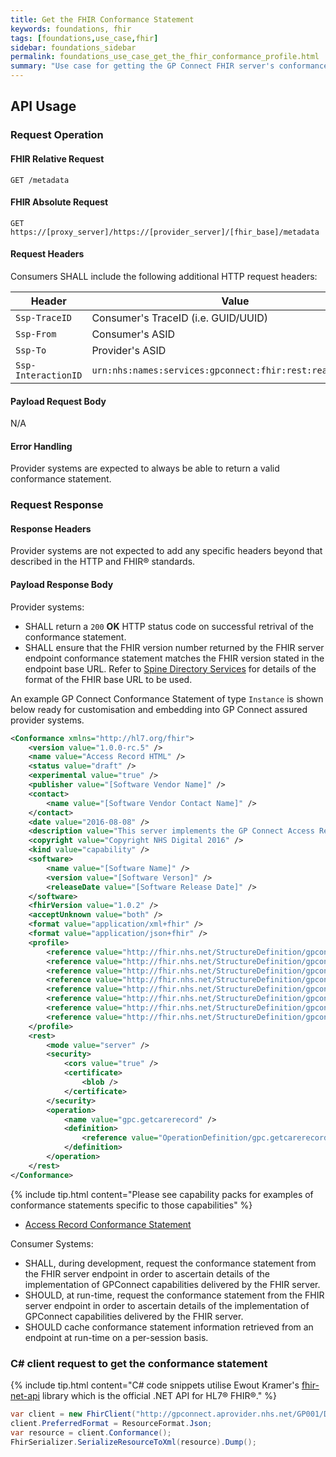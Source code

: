 ```yaml
---
title: Get the FHIR Conformance Statement
keywords: foundations, fhir
tags: [foundations,use_case,fhir]
sidebar: foundations_sidebar
permalink: foundations_use_case_get_the_fhir_conformance_profile.html
summary: "Use case for getting the GP Connect FHIR server's conformance statement."
---
```


## API Usage ##

### Request Operation ###

#### FHIR Relative Request ####

```http
GET /metadata
```

#### FHIR Absolute Request ####

```http
GET https://[proxy_server]/https://[provider_server]/[fhir_base]/metadata
```

#### Request Headers ####

Consumers SHALL include the following additional HTTP request headers:

| Header               | Value |
|----------------------|-------|
| `Ssp-TraceID`        | Consumer's TraceID (i.e. GUID/UUID) |
| `Ssp-From`           | Consumer's ASID |
| `Ssp-To`             | Provider's ASID |
| `Ssp-InteractionID`  | `urn:nhs:names:services:gpconnect:fhir:rest:read:metadata`|

#### Payload Request Body ####

N/A

#### Error Handling ####

Provider systems are expected to always be able to return a valid conformance statement.

### Request Response ###

#### Response Headers ####

Provider systems are not expected to add any specific headers beyond that described in the HTTP and FHIR&reg; standards.

#### Payload Response Body ####

Provider systems:

- SHALL return a `200` **OK** HTTP status code on successful retrival of the conformance statement.
- SHALL ensure that the FHIR version number returned by the FHIR server endpoint conformance statement matches the FHIR version stated in the endpoint base URL. Refer to [Spine Directory Services](integration_spine_directory_service.html) for details of the format of the FHIR base URL to be used. 

An example GP Connect Conformance Statement of type `Instance` is shown below ready for customisation and embedding into GP Connect assured provider systems.

```xml
<Conformance xmlns="http://hl7.org/fhir">
	<version value="1.0.0-rc.5" />
	<name value="Access Record HTML" />
	<status value="draft" />
	<experimental value="true" />
	<publisher value="[Software Vendor Name]" />
	<contact>
		<name value="[Software Vendor Contact Name]" />
	</contact>
	<date value="2016-08-08" />
	<description value="This server implements the GP Connect Access Record HTML FHIR APIs" />
	<copyright value="Copyright NHS Digital 2016" />
	<kind value="capability" />
	<software>
		<name value="[Software Name]" />
		<version value="[Software Verson]" />
		<releaseDate value="[Software Release Date]" />
	</software>
	<fhirVersion value="1.0.2" />
	<acceptUnknown value="both" />
	<format value="application/xml+fhir" />
	<format value="application/json+fhir" />
 	<profile>
 		<reference value="http://fhir.nhs.net/StructureDefinition/gpconnect-patient-1"/>
		<reference value="http://fhir.nhs.net/StructureDefinition/gpconnect-operationoutcome-1"/>
		<reference value="http://fhir.nhs.net/StructureDefinition/gpconnect-practitioner-1"/>
		<reference value="http://fhir.nhs.net/StructureDefinition/gpconnect-location-1"/>
		<reference value="http://fhir.nhs.net/StructureDefinition/gpconnect-organization-1"/>
		<reference value="http://fhir.nhs.net/StructureDefinition/gpconnect-device-1"/>
		<reference value="http://fhir.nhs.net/StructureDefinition/gpconnect-searchset-bundle-1"/>
		<reference value="http://fhir.nhs.net/StructureDefinition/gpconnect-carerecord-composition-1"/>
	</profile>
	<rest>
		<mode value="server" />
		<security>
			<cors value="true" />
			<certificate>
				<blob />
			</certificate>
		</security>
		<operation>
			<name value="gpc.getcarerecord" />
			<definition>
				<reference value="OperationDefinition/gpc.getcarerecord" />
			</definition>
		</operation>
	</rest>
</Conformance>
```

{% include tip.html content="Please see capability packs for examples of conformance statements specific to those capabilities" %}
- [Access Record Conformance Statement](accessrecord_development_conformance_profile.html)


Consumer Systems:

- SHALL, during development, request the conformance statement from the FHIR server endpoint in order to ascertain details of the implementation of GPConnect capabilities delivered by the FHIR server.
- SHOULD, at run-time, request the conformance statement from the FHIR server endpoint in order to ascertain details of the implementation of GPConnect capabilities delivered by the FHIR server.
- SHOULD cache conformance statement information retrieved from an endpoint at run-time on a per-session basis. 

### C# client request to get the conformance statement ###

{% include tip.html content="C# code snippets utilise Ewout Kramer's [fhir-net-api](https://github.com/ewoutkramer/fhir-net-api) library which is the official .NET API for HL7&reg; FHIR&reg;." %}

```csharp
var client = new FhirClient("http://gpconnect.aprovider.nhs.net/GP001/DSTU2/1/");
client.PreferredFormat = ResourceFormat.Json;
var resource = client.Conformance();
FhirSerializer.SerializeResourceToXml(resource).Dump();
```
